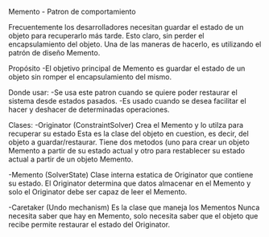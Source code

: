 Memento - Patron de comportamiento

Frecuentemente los desarrolladores necesitan guardar el estado de un objeto para recuperarlo más tarde. Esto claro, sin perder el encapsulamiento del objeto. 
Una de las maneras de hacerlo, es utilizando el patrón de diseño Memento. 

Propósito
-El objetivo principal de Memento es guardar el estado de un objeto sin romper el encapsulamiento del mismo. 

Donde usar:
-Se usa este patron cuando se quiere poder restaurar el sistema desde estados pasados.
-Es usado cuando se desea facilitar el hacer y deshacer de determinadas operaciones.

Clases:
-Originator (ConstraintSolver)
Crea el Memento y lo utilza para recuperar su estado
Esta es la clase del objeto en cuestion, es decir, del objeto a guardar/restaurar.
Tiene dos metodos (uno para crear un objeto Memento a partir de su estado actual y otro para restablecer su estado actual a partir de un objeto Memento.

-Memento (SolverState)
Clase interna estatica de Originator que contiene su estado. El Originator determina que datos almacenar en el Memento y solo el Originator debe ser capaz de leer el Memento.

-Caretaker (Undo mechanism)
Es la clase que maneja los Mementos
Nunca necesita saber que hay en Memento, solo necesita saber que el objeto que recibe permite restaurar el estado del Originator.
